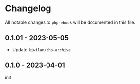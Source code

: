 # Changelog

All notable changes to `php-ebook` will be documented in this file.

## 0.1.01 - 2023-05-05

- Update `kiwilan/php-archive`

## 0.1.0 - 2023-04-01

init
